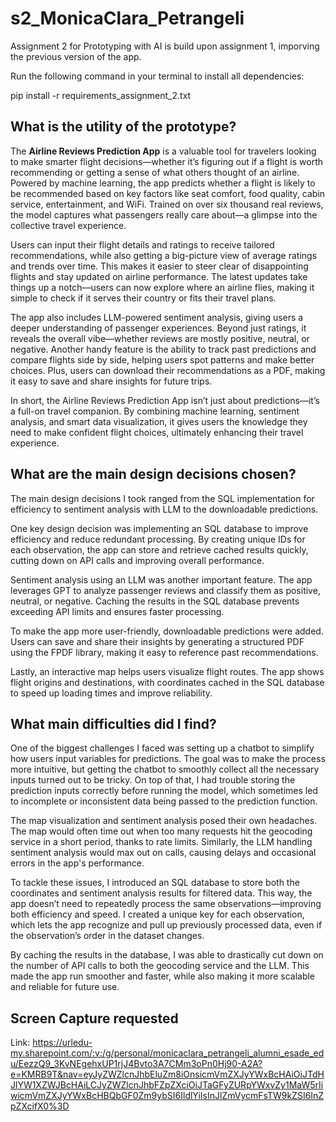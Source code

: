 # s2_MonicaClara_Petrangeli
Assignment 2 for Prototyping with AI is build upon assignment 1, imporving the previous version of the app.

Run the following command in your terminal to install all dependencies:

pip install -r requirements_assignment_2.txt

## What is the utility of the prototype?
The **Airline Reviews Prediction App** is a valuable tool for travelers looking to make smarter flight decisions—whether it’s figuring out if a flight is worth recommending or getting a sense of what others thought of an airline. Powered by machine learning, the app predicts whether a flight is likely to be recommended based on key factors like seat comfort, food quality, cabin service, entertainment, and WiFi. Trained on over six thousand real reviews, the model captures what passengers really care about—a glimpse into the collective travel experience.

Users can input their flight details and ratings to receive tailored recommendations, while also getting a big-picture view of average ratings and trends over time. This makes it easier to steer clear of disappointing flights and stay updated on airline performance. The latest updates take things up a notch—users can now explore where an airline flies, making it simple to check if it serves their country or fits their travel plans.

The app also includes LLM-powered sentiment analysis, giving users a deeper understanding of passenger experiences. Beyond just ratings, it reveals the overall vibe—whether reviews are mostly positive, neutral, or negative. Another handy feature is the ability to track past predictions and compare flights side by side, helping users spot patterns and make better choices. Plus, users can download their recommendations as a PDF, making it easy to save and share insights for future trips.

In short, the Airline Reviews Prediction App isn’t just about predictions—it’s a full-on travel companion. By combining machine learning, sentiment analysis, and smart data visualization, it gives users the knowledge they need to make confident flight choices, ultimately enhancing their travel experience.

## What are the main design decisions chosen?
The main design decisions I took ranged from the SQL implementation for efficiency to sentiment analysis with LLM to the downloadable predictions.

One key design decision was implementing an SQL database to improve efficiency and reduce redundant processing. By creating unique IDs for each observation, the app can store and retrieve cached results quickly, cutting down on API calls and improving overall performance.

Sentiment analysis using an LLM was another important feature. The app leverages GPT to analyze passenger reviews and classify them as positive, neutral, or negative. Caching the results in the SQL database prevents exceeding API limits and ensures faster processing.

To make the app more user-friendly, downloadable predictions were added. Users can save and share their insights by generating a structured PDF using the FPDF library, making it easy to reference past recommendations.

Lastly, an interactive map helps users visualize flight routes. The app shows flight origins and destinations, with coordinates cached in the SQL database to speed up loading times and improve reliability.

## What main difficulties did I find?
One of the biggest challenges I faced was setting up a chatbot to simplify how users input variables for predictions. The goal was to make the process more intuitive, but getting the chatbot to smoothly collect all the necessary inputs turned out to be tricky. On top of that, I had trouble storing the prediction inputs correctly before running the model, which sometimes led to incomplete or inconsistent data being passed to the prediction function.

The map visualization and sentiment analysis posed their own headaches. The map would often time out when too many requests hit the geocoding service in a short period, thanks to rate limits. Similarly, the LLM handling sentiment analysis would max out on calls, causing delays and occasional errors in the app's performance.

To tackle these issues, I introduced an SQL database to store both the coordinates and sentiment analysis results for filtered data. This way, the app doesn’t need to repeatedly process the same observations—improving both efficiency and speed. I created a unique key for each observation, which lets the app recognize and pull up previously processed data, even if the observation’s order in the dataset changes.

By caching the results in the database, I was able to drastically cut down on the number of API calls to both the geocoding service and the LLM. This made the app run smoother and faster, while also making it more scalable and reliable for future use.

## Screen Capture requested
Link:
https://urledu-my.sharepoint.com/:v:/g/personal/monicaclara_petrangeli_alumni_esade_edu/EezzQ9_3KvNEgehxUP1rjJ4Bvto3A7CMm3oPn0Hj90-A2A?e=KMRB9T&nav=eyJyZWZlcnJhbEluZm8iOnsicmVmZXJyYWxBcHAiOiJTdHJlYW1XZWJBcHAiLCJyZWZlcnJhbFZpZXciOiJTaGFyZURpYWxvZy1MaW5rIiwicmVmZXJyYWxBcHBQbGF0Zm9ybSI6IldlYiIsInJlZmVycmFsTW9kZSI6InZpZXcifX0%3D
